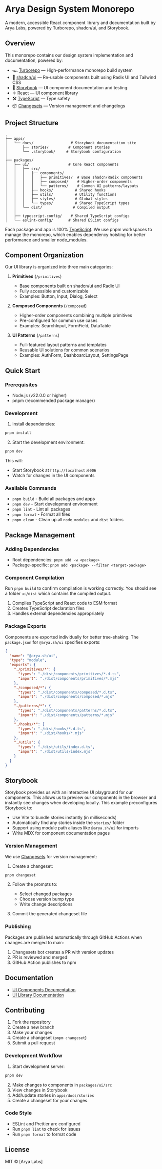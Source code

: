 # Arya Design System Monorepo

A modern, accessible React component library and documentation built by Arya Labs, powered by Turborepo, shadcn/ui, and Storybook.

## Overview

This monorepo contains our design system implementation and documentation, powered by:

- 🏎 [Turborepo](https://turbo.build/repo) — High-performance monorepo build system
- 🎨 [shadcn/ui](https://ui.shadcn.com/) — Re-usable components built using Radix UI and Tailwind CSS
- 📖 [Storybook](https://storybook.js.org/) — UI component documentation and testing
- ⚛️ [React](https://reactjs.org/) — UI component library
- 🛠 [TypeScript](https://www.typescriptlang.org/) — Type safety
- 📦 [Changesets](https://github.com/changesets/changesets) — Version management and changelogs

## Project Structure

```
.
├── apps/
│   └── docs/                 # Storybook documentation site
│       ├── stories/         # Component stories
│       └── .storybook/     # Storybook configuration
│
├── packages/
│   ├── ui/                  # Core React components
│   │   ├── src/
│   │   │   ├── components/
│   │   │   │   ├── primitives/  # Base shadcn/Radix components
│   │   │   │   ├── composed/    # Higher-order components
│   │   │   │   └── patterns/    # Common UI patterns/layouts
│   │   │   ├── hooks/          # Shared hooks
│   │   │   ├── utils/          # Utility functions
│   │   │   ├── styles/         # Global styles
│   │   │   └── types/          # Shared TypeScript types
│   │   └── dist/              # Compiled output
│   │
│   ├── typescript-config/    # Shared TypeScript configs
│   └── eslint-config/       # Shared ESLint configs
```

Each package and app is 100% [TypeScript](https://www.typescriptlang.org/). We use pnpm workspaces to manage the monorepo, which enables dependency hoisting for better performance and smaller node_modules.

## Component Organization

Our UI library is organized into three main categories:

1. **Primitives** (`/primitives`)
   - Base components built on shadcn/ui and Radix UI
   - Fully accessible and customizable
   - Examples: Button, Input, Dialog, Select

2. **Composed Components** (`/composed`)
   - Higher-order components combining multiple primitives
   - Pre-configured for common use cases
   - Examples: SearchInput, FormField, DataTable

3. **UI Patterns** (`/patterns`)
   - Full-featured layout patterns and templates
   - Reusable UI solutions for common scenarios
   - Examples: AuthForm, DashboardLayout, SettingsPage

## Quick Start

### Prerequisites

- Node.js (v22.0.0 or higher)
- pnpm (recommended package manager)

### Development

1. Install dependencies:
```sh
pnpm install
```

2. Start the development environment:
```sh
pnpm dev
```

This will:
- Start Storybook at `http://localhost:6006`
- Watch for changes in the UI components

### Available Commands

- `pnpm build` - Build all packages and apps
- `pnpm dev` - Start development environment
- `pnpm lint` - Lint all packages
- `pnpm format` - Format all files
- `pnpm clean` - Clean up all `node_modules` and `dist` folders

## Package Management

### Adding Dependencies

- Root dependencies: `pnpm add -w <package>`
- Package-specific: `pnpm add <package> --filter <target-package>`

### Component Compilation

Run `pnpm build` to confirm compilation is working correctly. You should see a folder `ui/dist` which contains the compiled output.

1. Compiles TypeScript and React code to ESM format
2. Creates TypeScript declaration files
3. Handles external dependencies appropriately


### Package Exports

Components are exported individually for better tree-shaking. The `package.json` for `@arya.sh/ui` specifies exports:

```json:ui/package.json
{
  "name": "@arya.sh/ui",
  "type": "module",
  "exports": {
    "./primitives/*": {
      "types": "./dist/components/primitives/*.d.ts",
      "import": "./dist/components/primitives/*.mjs"
    },
    "./composed/*": {
      "types": "./dist/components/composed/*.d.ts",
      "import": "./dist/components/composed/*.mjs"
    },
    "./patterns/*": {
      "types": "./dist/components/patterns/*.d.ts",
      "import": "./dist/components/patterns/*.mjs"
    },
    "./hooks/*": {
      "types": "./dist/hooks/*.d.ts",
      "import": "./dist/hooks/*.mjs"
    },
    "./utils": {
      "types": "./dist/utils/index.d.ts",
      "import": "./dist/utils/index.mjs"
    }
  }
}
```

## Storybook

Storybook provides us with an interactive UI playground for our components. This allows us to preview our components in the browser and instantly see changes when developing locally. This example preconfigures Storybook to:

- Use Vite to bundle stories instantly (in milliseconds)
- Automatically find any stories inside the `stories/` folder
- Support using module path aliases like `@arya.sh/ui` for imports
- Write MDX for component documentation pages

### Version Management

We use [Changesets](https://github.com/changesets/changesets) for version management:

1. Create a changeset:
```sh
pnpm changeset
```

2. Follow the prompts to:
   - Select changed packages
   - Choose version bump type
   - Write change descriptions

3. Commit the generated changeset file

### Publishing

Packages are published automatically through GitHub Actions when changes are merged to main:

1. Changesets bot creates a PR with version updates
2. PR is reviewed and merged
3. GitHub Action publishes to npm

## Documentation

- [UI Components Documentation](apps/docs/README.md)
- [UI Library Documentation](packages/ui/README.md)

## Contributing

1. Fork the repository
2. Create a new branch
3. Make your changes
4. Create a changeset (`pnpm changeset`)
5. Submit a pull request

### Development Workflow

1. Start development server:
```sh
pnpm dev
```

2. Make changes to components in `packages/ui/src`
3. View changes in Storybook
4. Add/update stories in `apps/docs/stories`
5. Create a changeset for your changes

### Code Style

- ESLint and Prettier are configured
- Run `pnpm lint` to check for issues
- Run `pnpm format` to format code

## License

MIT © [Arya Labs]
